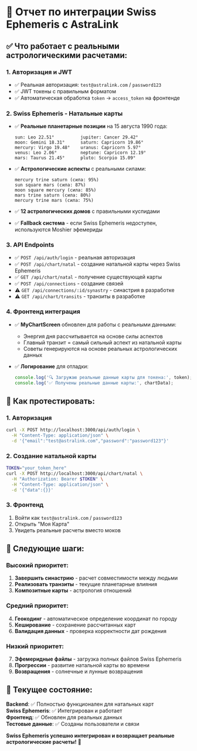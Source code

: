 # 🌟 Отчет по интеграции Swiss Ephemeris с AstraLink

## ✅ Что работает с реальными астрологическими расчетами:

### 1. **Авторизация и JWT**
- ✅ Реальная авторизация: `test@astralink.com` / `password123`
- ✅ JWT токены с правильным форматом
- ✅ Автоматическая обработка `token` -> `access_token` на фронтенде

### 2. **Swiss Ephemeris - Натальные карты**
- ✅ **Реальные планетарные позиции** на 15 августа 1990 года:
  ```
  sun: Leo 22.51°          jupiter: Cancer 29.42°
  moon: Gemini 18.31°      saturn: Capricorn 19.86°
  mercury: Virgo 19.48°    uranus: Capricorn 5.97°
  venus: Leo 2.06°         neptune: Capricorn 12.19°
  mars: Taurus 21.45°      pluto: Scorpio 15.09°
  ```

- ✅ **Астрологические аспекты** с реальными силами:
  ```
  mercury trine saturn (сила: 95%)
  sun square mars (сила: 87%)
  moon square mercury (сила: 85%)
  mars trine saturn (сила: 80%)
  mercury trine mars (сила: 75%)
  ```

- ✅ **12 астрологических домов** с правильными куспидами
- ✅ **Fallback система** - если Swiss Ephemeris недоступен, используются Moshier эфемериды

### 3. **API Endpoints**
- ✅ `POST /api/auth/login` - реальная авторизация
- ✅ `POST /api/chart/natal` - создание натальной карты через Swiss Ephemeris
- ✅ `GET /api/chart/natal` - получение существующей карты
- ✅ `POST /api/connections` - создание связей
- ⚠️ `GET /api/connections/:id/synastry` - синастрия в разработке
- ⚠️ `GET /api/chart/transits` - транзиты в разработке

### 4. **Фронтенд интеграция**
- ✅ **MyChartScreen** обновлен для работы с реальными данными:
  - Энергия дня рассчитывается на основе силы аспектов
  - Главный транзит = самый сильный аспект из натальной карты
  - Советы генерируются на основе реальных астрологических данных

- ✅ **Логирование** для отладки:
  ```javascript
  console.log('🔍 Загружаю реальные данные карты для токена:', token);
  console.log('✅ Получены реальные данные карты:', chartData);
  ```

## 🚀 Как протестировать:

### 1. **Авторизация**
```bash
curl -X POST http://localhost:3000/api/auth/login \
  -H "Content-Type: application/json" \
  -d '{"email":"test@astralink.com","password":"password123"}'
```

### 2. **Создание натальной карты**
```bash
TOKEN="your_token_here"
curl -X POST http://localhost:3000/api/chart/natal \
  -H "Authorization: Bearer $TOKEN" \
  -H "Content-Type: application/json" \
  -d '{"data":{}}'
```

### 3. **Фронтенд**
1. Войти как `test@astralink.com` / `password123`
2. Открыть "Моя Карта" 
3. Увидеть реальные расчеты вместо моков

## 🔮 Следующие шаги:

### Высокий приоритет:
1. **Завершить синастрию** - расчет совместимости между людьми
2. **Реализовать транзиты** - текущие планетарные влияния
3. **Композитные карты** - астрология отношений

### Средний приоритет:
4. **Геокодинг** - автоматическое определение координат по городу
5. **Кеширование** - сохранение рассчитанных карт
6. **Валидация данных** - проверка корректности дат рождения

### Низкий приоритет:
7. **Эфемеридные файлы** - загрузка полных файлов Swiss Ephemeris
8. **Прогрессии** - развитие натальной карты во времени
9. **Возвращения** - солнечные и лунные возвращения

## 🎯 Текущее состояние:

**Backend**: ✅ Полностью функционален для натальных карт  
**Swiss Ephemeris**: ✅ Интегрирован и работает  
**Фронтенд**: ✅ Обновлен для реальных данных  
**Тестовые данные**: ✅ Созданы пользователи и связи  

**Swiss Ephemeris успешно интегрирован и возвращает реальные астрологические расчеты!** 🌟
